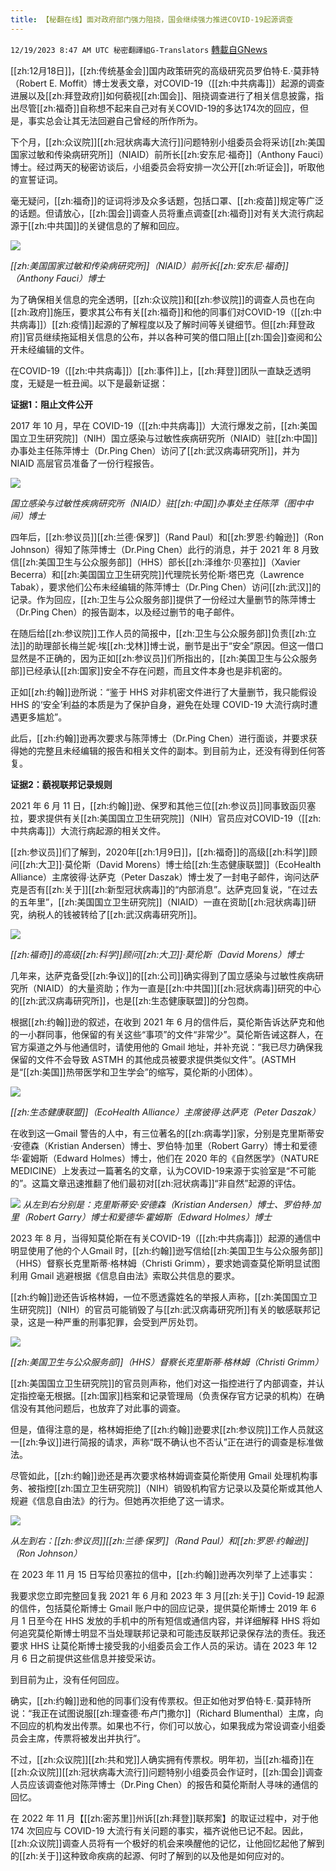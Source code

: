 ```yaml
---
title: 【秘翻在线】面对政府部门强力阻挠，国会继续强力推进COVID-19起源调查
---
```

`12/19/2023 8:47 AM UTC 秘密翻譯組G-Translators` [轉載自GNews](https://gnews.org/articles/2127514)

[[zh:12月18日]]，[[zh:传统基金会]]国内政策研究的高级研究员罗伯特·E.·莫菲特（Robert E. Moffit）博士发表文章，对COVID-19（[[zh:中共病毒]]）起源的调查进展以及[[zh:拜登政府]]如何藐视[[zh:国会]]、阻挠调查进行了相关信息披露，指出尽管[[zh:福奇]]自称想不起来自己对有关COVID-19的多达174次的回应，但是，事实总会让其无法回避自己曾经的所作所为。

下个月，[[zh:众议院]][[zh:冠状病毒大流行]]问题特别小组委员会将采访[[zh:美国国家过敏和传染病研究所]]（NIAID）前所长[[zh:安东尼·福奇]]（Anthony Fauci）博士。经过两天的秘密访谈后，小组委员会将安排一次公开[[zh:听证会]]，听取他的宣誓证词。

毫无疑问，[[zh:福奇]]的证词将涉及众多话题，包括口罩、[[zh:疫苗]]规定等广泛的话题。但请放心，[[zh:国会]]调查人员将重点调查[[zh:福奇]]对有关大流行病起源于[[zh:中共国]]的关键信息的了解和回应。


![](ipfs://QmSxyeEEtZrNHcWwC2YacK1W2xu5W2gD4LJq9yeSDMSgTd?.png)

*[[zh:美国国家过敏和传染病研究所]]（NIAID）前所长[[zh:安东尼·福奇]]（Anthony Fauci）博士*

为了确保相关信息的完全透明，[[zh:众议院]]和[[zh:参议院]]的调查人员也在向[[zh:政府]]施压，要求其公布有关[[zh:福奇]]和他的同事们对COVID-19（[[zh:中共病毒]]）[[zh:疫情]]起源的了解程度以及了解时间等关键细节。但[[zh:拜登政府]]官员继续拖延相关信息的公布，并以各种可笑的借口阻止[[zh:国会]]查阅和公开未经编辑的文件。

在COVID-19（[[zh:中共病毒]]）[[zh:事件]]上，[[zh:拜登]]团队一直缺乏透明度，无疑是一桩丑闻。以下是最新证据：

**证据1：阻止文件公开**

2017 年 10 月，早在 COVID-19（[[zh:中共病毒]]）大流行爆发之前，[[zh:美国国立卫生研究院]]（NIH）国立感染与过敏性疾病研究所（NIAID）驻[[zh:中国]]办事处主任陈萍博士（Dr.Ping Chen）访问了[[zh:武汉病毒研究所]]，并为 NIAID 高层官员准备了一份行程报告。

![](ipfs://QmTCJ1EWt46hqfbJ6pdrYtij4dd7F5PH3vh2EUEYqKRWoW?.png)

*国立感染与过敏性疾病研究所（NIAID）驻[[zh:中国]]办事处主任陈萍（图中中间）博士*

四年后，[[zh:参议员]][[zh:兰德·保罗]]（Rand Paul）和[[zh:罗恩·约翰逊]]（Ron Johnson）得知了陈萍博士（Dr.Ping Chen）此行的消息，并于 2021 年 8 月致信[[zh:美国卫生与公众服务部]]（HHS）部长[[zh:泽维尔·贝塞拉]]（Xavier Becerra）和[[zh:美国国立卫生研究院]]代理院长劳伦斯·塔巴克（Lawrence Tabak），要求他们公布未经编辑的陈萍博士（Dr.Ping Chen）访问[[zh:武汉]]的记录。作为回应，[[zh:卫生与公众服务部]]提供了一份经过大量删节的陈萍博士（Dr.Ping Chen）的报告副本，以及经过删节的电子邮件。

在随后给[[zh:参议院]]工作人员的简报中，[[zh:卫生与公众服务部]]负责[[zh:立法]]的助理部长梅兰妮·埃[[zh:戈林]]博士说，删节是出于“安全”原因。但这一借口显然是不正确的，因为正如[[zh:参议员]]们所指出的，[[zh:美国卫生与公众服务部]]已经承认[[zh:国家]]安全不存在问题，而且文件本身也是非机密的。

正如[[zh:约翰]]逊所说：“鉴于 HHS 对非机密文件进行了大量删节，我只能假设 HHS 的‘安全’利益的本质是为了保护自身，避免在处理 COVID-19 大流行病时遭遇更多尴尬”。 

此后，[[zh:约翰]]逊再次要求与陈萍博士（Dr.Ping Chen）进行面谈，并要求获得她的完整且未经编辑的报告和相关文件的副本。到目前为止，还没有得到任何答复。

**证据2：藐视联邦记录规则**

2021 年 6 月 11 日，[[zh:约翰]]逊、保罗和其他三位[[zh:参议员]]同事致函贝塞拉，要求提供有关[[zh:美国国立卫生研究院]]（NIH）官员应对COVID-19（[[zh:中共病毒]]）大流行病起源的相关文件。

[[zh:参议员]]们了解到，2020年[[zh:1月9日]]，[[zh:福奇]]的高级[[zh:科学]]顾问[[zh:大卫]]·莫伦斯（David Morens）博士给[[zh:生态健康联盟]]（EcoHealth Alliance）主席彼得·达萨克（Peter Daszak）博士发了一封电子邮件，询问达萨克是否有[[zh:关于]][[zh:新型冠状病毒]]的“内部消息”。达萨克回复说，“在过去的五年里”，[[zh:美国国立卫生研究院]]（NIAID）一直在资助[[zh:冠状病毒]]研究，纳税人的钱被转给了[[zh:武汉病毒研究所]]。


![](ipfs://QmWx82oxvrx28p1dFBeA3ydZe9b3UkfE1nfRuXwRrMH9Vb?.png)

*[[zh:福奇]]的高级[[zh:科学]]顾问[[zh:大卫]]·莫伦斯（David Morens）博士*

几年来，达萨克备受[[zh:争议]]的[[zh:公司]]确实得到了国立感染与过敏性疾病研究所（NIAID）的大量资助；作为一直是[[zh:中共国]][[zh:冠状病毒]]研究的中心的[[zh:武汉病毒研究所]]，也是[[zh:生态健康联盟]]的分包商。 

根据[[zh:约翰]]逊的叙述，在收到 2021 年 6 月的信件后，莫伦斯告诉达萨克和他的一小群同事，他保留的有关这些“事项”的文件“非常少”。莫伦斯告诫这群人，在官方渠道之外与他通信时，请使用他的 Gmail 地址，并补充说：“我已尽力确保我保留的文件不会导致 ASTMH 的其他成员被要求提供类似文件”。(ASTMH 是“[[zh:美国]]热带医学和卫生学会”的缩写，莫伦斯的小团体）。

![](ipfs://QmeCmU8RAXEXSxQkHUm7M6yJyTCSZ4BbRQVytBSy5o1esX?.png)

*[[zh:生态健康联盟]]（EcoHealth Alliance）主席彼得·达萨克（Peter Daszak）*

在收到这一Gmail 警告的人中，有三位著名的[[zh:病毒学]]家，分别是克里斯蒂安·安德森（Kristian Andersen）博士、罗伯特·加里（Robert Garry）博士和爱德华·霍姆斯（Edward Holmes）博士，他们在 2020 年的《自然医学》（NATURE MEDICINE）上发表过一篇著名的文章，认为COVID-19来源于实验室是“不可能的”。这篇文章迅速推翻了他们最初对[[zh:冠状病毒]]“非自然”起源的评估。 


![](ipfs://QmY8hxQQbYXfmD62nwv3uQBAYfEea4mnbUrrbiUiQ3rcWA?.png)
*从左到右分别是：克里斯蒂安·安德森（Kristian Andersen）博士、罗伯特·加里（Robert Garry）博士和爱德华·霍姆斯（Edward Holmes）博士*

2023 年 8 月，当得知莫伦斯在有关COVID-19（[[zh:中共病毒]]）起源的通信中明显使用了他的个人Gmail 时，[[zh:约翰]]逊写信给[[zh:美国卫生与公众服务部]]（HHS）督察长克里斯蒂·格林姆（Christi Grimm），要求她调查莫伦斯明显试图利用 Gmail 逃避根据《信息自由法》索取公共信息的要求。

[[zh:约翰]]逊还告诉格林姆，一位不愿透露姓名的举报人声称，[[zh:美国国立卫生研究院]]（NIH）的官员可能销毁了与[[zh:武汉病毒研究所]]有关的敏感联邦记录，这是一种严重的刑事犯罪，会受到严厉处罚。


![](ipfs://QmXUoeXA8TtRbKSjqmTQE5Y8HqrjX9Vk5ztG6a71fSpn4B?.png)

*[[zh:美国卫生与公众服务部]]（HHS）督察长克里斯蒂·格林姆（Christi Grimm）*


[[zh:美国国立卫生研究院]]的官员则声称，他们对这一指控进行了内部调查，并认定指控毫无根据。[[zh:国家]]档案和记录管理局（负责保存官方记录的机构）在确信没有其他问题后，也放弃了对此事的调查。

但是，值得注意的是，格林姆拒绝了[[zh:约翰]]逊要求[[zh:参议院]]工作人员就这一[[zh:争议]]进行简报的请求，声称“既不确认也不否认”正在进行的调查是标准做法。

尽管如此，[[zh:约翰]]逊还是再次要求格林姆调查莫伦斯使用 Gmail 处理机构事务、被指控[[zh:国立卫生研究院]]（NIH）销毁机构官方记录以及莫伦斯或其他人规避《信息自由法》的行为。但她再次拒绝了这一请求。


![](ipfs://Qmaxwz4cUu98w6F84BdsvxoScqkDRxvQdMYhbzfqdruPQP?.png)

*从左到右：[[zh:参议员]][[zh:兰德·保罗]]（Rand Paul）和[[zh:罗恩·约翰逊]]（Ron Johnson）*


在 2023 年 11 月 15 日写给贝塞拉的信中，[[zh:约翰]]逊再次列举了上述事实：

我要求您立即完整回复我 2021 年 6 月和 2023 年 3 月[[zh:关于]] Covid-19 起源的信件，包括莫伦斯博士 Gmail 账户中的回应记录，提供莫伦斯博士 2019 年 6 月 1 日至今在 HHS 发放的手机中的所有短信或通信内容，并详细解释 HHS 将如何追究莫伦斯博士明显不当处理联邦记录和可能违反联邦记录保存法的责任。我还要求 HHS 让莫伦斯博士接受我的小组委员会工作人员的采访。请在 2023 年 12 月 6 日之前提供这些信息并接受采访。

到目前为止，没有任何回应。

确实，[[zh:约翰]]逊和他的同事们没有传票权。但正如他对罗伯特·E.·莫菲特所说：“我正在试图说服[[zh:理查德·布卢门撒尔]]（Richard Blumenthal）主席，向不回应的机构发出传票。如果也不行，你们可以放心，如果我成为常设调查小组委员会主席，传票将被发出并执行”。

不过，[[zh:众议院]][[zh:共和党]]人确实拥有传票权。明年初，当[[zh:福奇]]在[[zh:众议院]][[zh:冠状病毒大流行]]问题特别小组委员会作证时，[[zh:国会]]调查人员应该调查他对陈萍博士（Dr.Ping Chen）的报告和莫伦斯耐人寻味的通信的回忆。

在 2022 年 11 月【[[zh:密苏里]]州诉[[zh:拜登]]联邦案】的取证过程中，对于他174 次回应与 COVID-19 大流行有关问题的事实，福齐说他已记不起。因此，[[zh:众议院]]调查人员将有一个极好的机会来唤醒他的记忆，让他回忆起他了解到的[[zh:关于]]这种致命疾病的起源、何时了解到的以及他是如何应对的。
